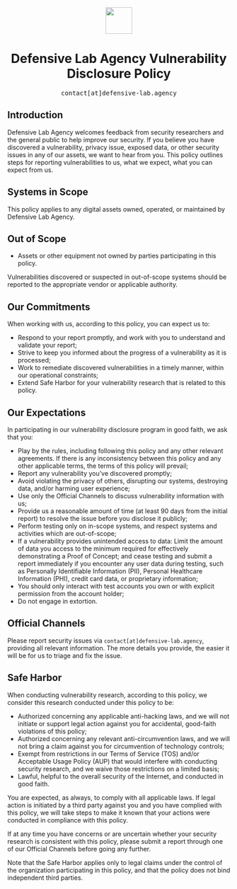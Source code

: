 <div align="center">
<img width="60px" src="https://pts-project.org/android-chrome-512x512.png">
<h1>Defensive Lab Agency Vulnerability Disclosure Policy</h1>
<p>
<samp>contact[at]defensive-lab.agency</samp>
</p>
</div>

## Introduction
Defensive Lab Agency welcomes feedback from security researchers and the general public to help improve our security. If you believe you have discovered a vulnerability, privacy issue, exposed data, or other security issues in any of our assets, we want to hear from you. This policy outlines steps for reporting vulnerabilities to us, what we expect, what you can expect from us.

## Systems in Scope
This policy applies to any digital assets owned, operated, or maintained by Defensive Lab Agency.

## Out of Scope
* Assets or other equipment not owned by parties participating in this policy. 

Vulnerabilities discovered or suspected in out-of-scope systems should be reported to the appropriate vendor or applicable authority.

## Our Commitments
When working with us, according to this policy, you can expect us to:

* Respond to your report promptly, and work with you to understand and validate your report;
* Strive to keep you informed about the progress of a vulnerability as it is processed;
* Work to remediate discovered vulnerabilities in a timely manner, within our operational constraints; 
* Extend Safe Harbor for your vulnerability research that is related to this policy.

## Our Expectations
In participating in our vulnerability disclosure program in good faith, we ask that you:

* Play by the rules, including following this policy and any other relevant agreements. If there is any inconsistency between this policy and any other applicable terms, the terms of this policy will prevail;
* Report any vulnerability you’ve discovered promptly;
* Avoid violating the privacy of others, disrupting our systems, destroying data, and/or harming user experience;
* Use only the Official Channels to discuss vulnerability information with us;
* Provide us a reasonable amount of time (at least 90 days from the initial report) to resolve the issue before you disclose it publicly;
* Perform testing only on in-scope systems, and respect systems and activities which are out-of-scope;
* If a vulnerability provides unintended access to data: Limit the amount of data you access to the minimum required for effectively demonstrating a Proof of Concept; and cease testing and submit a report immediately if you encounter any user data during testing, such as Personally Identifiable Information (PII), Personal Healthcare Information (PHI), credit card data, or proprietary information;
* You should only interact with test accounts you own or with explicit permission from the account holder; 
* Do not engage in extortion.  

## Official Channels 
Please report security issues via `contact[at]defensive-lab.agency`, providing all relevant information. The more details you provide, the easier it will be for us to triage and fix the issue.

## Safe Harbor
When conducting vulnerability research, according to this policy, we consider this research conducted under this policy to be:

* Authorized concerning any applicable anti-hacking laws, and we will not initiate or support legal action against you for accidental, good-faith violations of this policy;
* Authorized concerning any relevant anti-circumvention laws, and we will not bring a claim against you for circumvention of technology controls;
* Exempt from restrictions in our Terms of Service (TOS) and/or Acceptable Usage Policy (AUP) that would interfere with conducting security research, and we waive those restrictions on a limited basis; 
* Lawful, helpful to the overall security of the Internet, and conducted in good faith.

You are expected, as always, to comply with all applicable laws. If legal action is initiated by a third party against you and you have complied with this policy, we will take steps to make it known that your actions were conducted in compliance with this policy.

If at any time you have concerns or are uncertain whether your security research is consistent with this policy, please submit a report through one of our Official Channels before going any further.

Note that the Safe Harbor applies only to legal claims under the control of the organization participating in this policy, and that the policy does not bind independent third parties.
